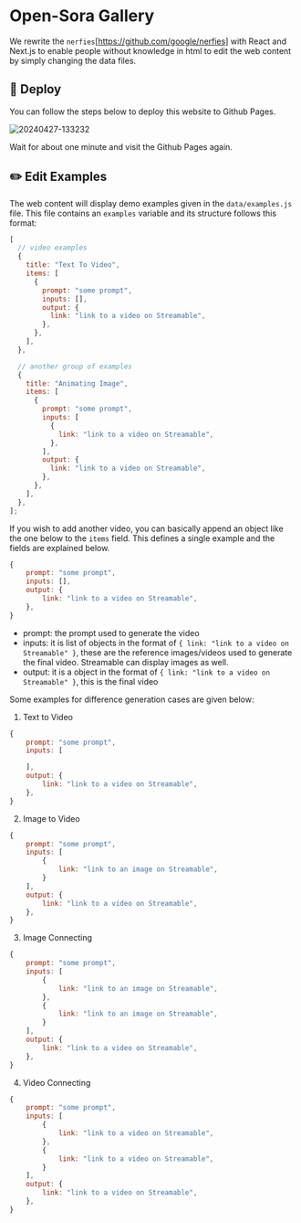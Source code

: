 # Open-Sora Gallery

We rewrite the `nerfies`[https://github.com/google/nerfies] with React and Next.js to enable people without knowledge in html to edit the web content by simply changing the data files.

## 🚀 Deploy

You can follow the steps below to deploy this website to Github Pages.

![20240427-133232](https://github.com/hpcaitech/Open-Sora/assets/31818963/0d3b8a10-6a35-483d-8ac9-790413ca4ca5)

Wait for about one minute and visit the Github Pages again.

## ✏️ Edit Examples

The web content will display demo examples given in the `data/examples.js` file. This file contains an `examples` variable and its structure follows this format:

```javascript
[
  // video examples
  {
    title: "Text To Video",
    items: [
      {
        prompt: "some prompt",
        inputs: [],
        output: {
          link: "link to a video on Streamable",
        },
      },
    ],
  },

  // another group of examples
  {
    title: "Animating Image",
    items: [
      {
        prompt: "some prompt",
        inputs: [
          {
            link: "link to a video on Streamable",
          },
        ],
        output: {
          link: "link to a video on Streamable",
        },
      },
    ],
  },
];
```

If you wish to add another video, you can basically append an object like the one below to the `items` field. This defines a single example and the fields are explained below.

```javascript
{
    prompt: "some prompt",
    inputs: [],
    output: {
        link: "link to a video on Streamable",
    },
}
```

- prompt: the prompt used to generate the video
- inputs: it is list of objects in the format of `{ link: "link to a video on Streamable" }`, these are the reference images/videos used to generate the final video. Streamable can display images as well.
- output: it is a object in the format of `{ link: "link to a video on Streamable" }`, this is the final video

Some examples for difference generation cases are given below:

1. Text to Video

```javascript
{
    prompt: "some prompt",
    inputs: [

    ],
    output: {
        link: "link to a video on Streamable",
    },
}
```

2. Image to Video

```javascript
{
    prompt: "some prompt",
    inputs: [
        {
            link: "link to an image on Streamable",
        }
    ],
    output: {
        link: "link to a video on Streamable",
    },
}
```

3. Image Connecting

```javascript
{
    prompt: "some prompt",
    inputs: [
        {
            link: "link to an image on Streamable",
        },
        {
            link: "link to an image on Streamable",
        }
    ],
    output: {
        link: "link to a video on Streamable",
    },
}
```

4. Video Connecting

```javascript
{
    prompt: "some prompt",
    inputs: [
        {
            link: "link to a video on Streamable",
        },
        {
            link: "link to a video on Streamable",
        }
    ],
    output: {
        link: "link to a video on Streamable",
    },
}
```
